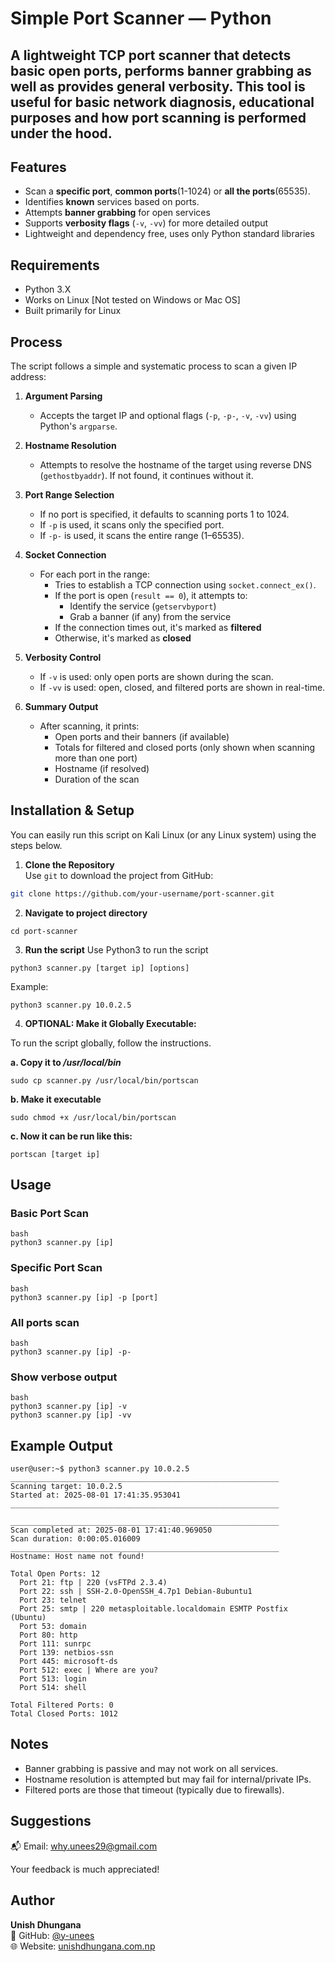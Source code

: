 # Simple Port Scanner — Python

A lightweight TCP port scanner that detects basic open ports, performs banner grabbing as well as provides general verbosity. This tool is useful for basic network diagnosis, educational purposes and how port scanning is performed under the hood.
---
## Features

- Scan a **specific port**, **common ports**(1-1024) or **all the ports**(65535).
- Identifies **known** services based on ports.
- Attempts **banner grabbing** for open services
- Supports **verbosity flags** (`-v`, `-vv`) for more detailed output
- Lightweight and dependency free, uses only Python standard libraries

## Requirements

- Python 3.X
- Works on Linux [Not tested on Windows or Mac OS]
- Built primarily for Linux

## Process

The script follows a simple and systematic process to scan a given IP address:

1. **Argument Parsing**
   - Accepts the target IP and optional flags (`-p`, `-p-`, `-v`, `-vv`) using Python's `argparse`.

2. **Hostname Resolution**
   - Attempts to resolve the hostname of the target using reverse DNS (`gethostbyaddr`). If not found, it continues without it.

3. **Port Range Selection**
   - If no port is specified, it defaults to scanning ports 1 to 1024.
   - If `-p` is used, it scans only the specified port.
   - If `-p-` is used, it scans the entire range (1–65535).

4. **Socket Connection**
   - For each port in the range:
     - Tries to establish a TCP connection using `socket.connect_ex()`.
     - If the port is open (`result == 0`), it attempts to:
       - Identify the service (`getservbyport`)
       - Grab a banner (if any) from the service
     - If the connection times out, it's marked as **filtered**
     - Otherwise, it's marked as **closed**

5. **Verbosity Control**
   - If `-v` is used: only open ports are shown during the scan.
   - If `-vv` is used: open, closed, and filtered ports are shown in real-time.

6. **Summary Output**
   - After scanning, it prints:
     - Open ports and their banners (if available)
     - Totals for filtered and closed ports (only shown when scanning more than one port)
     - Hostname (if resolved)
     - Duration of the scan

## Installation & Setup

You can easily run this script on Kali Linux (or any Linux system) using the steps below.

1. **Clone the Repository**  
Use `git` to download the project from GitHub:
```bash
git clone https://github.com/your-username/port-scanner.git
```

2. **Navigate to project directory**
```
cd port-scanner
```

3. **Run the script**
Use Python3 to run the script
```
python3 scanner.py [target ip] [options] 
```
Example:
```
python3 scanner.py 10.0.2.5
```

4. **OPTIONAL: Make it Globally Executable:**

To run the script globally, follow the instructions.

**a. Copy it to */usr/local/bin***
```
sudo cp scanner.py /usr/local/bin/portscan
```

**b. Make it executable**
```
sudo chmod +x /usr/local/bin/portscan
```

**c. Now it can be run like this:**
```
portscan [target ip] 
```

## Usage

### Basic Port Scan
```
bash 
python3 scanner.py [ip]
```

### Specific Port Scan
```
bash
python3 scanner.py [ip] -p [port]
```

### All ports scan
```
bash
python3 scanner.py [ip] -p-
```

### Show verbose output
```
bash
python3 scanner.py [ip] -v
python3 scanner.py [ip] -vv
```

## Example Output
```
user@user:~$ python3 scanner.py 10.0.2.5
____________________________________________________________
Scanning target: 10.0.2.5
Started at: 2025-08-01 17:41:35.953041
____________________________________________________________

____________________________________________________________
Scan completed at: 2025-08-01 17:41:40.969050
Scan duration: 0:00:05.016009
____________________________________________________________
Hostname: Host name not found!

Total Open Ports: 12
  Port 21: ftp | 220 (vsFTPd 2.3.4)
  Port 22: ssh | SSH-2.0-OpenSSH_4.7p1 Debian-8ubuntu1
  Port 23: telnet
  Port 25: smtp | 220 metasploitable.localdomain ESMTP Postfix (Ubuntu)
  Port 53: domain
  Port 80: http
  Port 111: sunrpc
  Port 139: netbios-ssn
  Port 445: microsoft-ds
  Port 512: exec | Where are you?
  Port 513: login
  Port 514: shell

Total Filtered Ports: 0
Total Closed Ports: 1012
```

## Notes

- Banner grabbing is passive and may not work on all services.
- Hostname resolution is attempted but may fail for internal/private IPs.
- Filtered ports are those that timeout (typically due to firewalls).

## Suggestions
📬 Email: why.unees29@gmail.com

Your feedback is much appreciated!

## Author 

**Unish Dhungana**  
🔗 GitHub: [@y-unees](https://github.com/y-unees)  
🌐 Website: [unishdhungana.com.np](https://www.unishdhungana.com.np)
